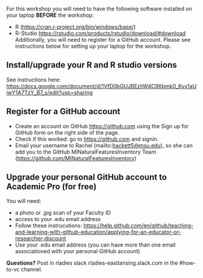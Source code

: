 For this workshop you will need to have the following software installed on your laptop **BEFORE** the workshop:
* R (https://cran.r-project.org/bin/windows/base/)
* R-Studio https://rstudio.com/products/rstudio/download/#download
Additionally, you will need to register for a GitHub account. Please see instructions below for setting up your laptop for the workshop.

## Install/upgrade your R and R studio versions
See instructions here: https://docs.google.com/document/d/1VfD0bGUJBEzliW4C9Xbmk0_Kvx1aUiwY1A7TzY_B7_s/edit?usp=sharing  

## Register for a GitHub account
* Create an account on GitHub https://github.com using the Sign up for GitHub form on the right side of the page.
* Check if this worked: go to https://github.com and signin.
* Email your username to Rachel (mailto:hackett5@msu.edu), so she can add you to the GitHub MINaturalFeaturesInventory Team (https://github.com/MINaturalFeaturesInventory)

## Upgrade your personal GitHub account to Academic Pro (for free)
You will need:
* a photo or .jpg scan of your Faculty ID
* access to your .edu email address
* Follow these instrucutions: https://help.github.com/en/github/teaching-and-learning-with-github-education/applying-for-an-educator-or-researcher-discount
* Use your .edu email address (you can have more than one email associationed with your personal GitHub account)

**Questions?** Post in rladies slack rladies-eastlansing.slack.com in the #how-to-vc channel.

